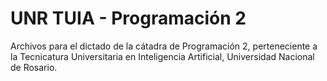 # UNR TUIA - Programación 2

Archivos para el dictado de la cátadra de Programación 2, perteneciente a la
Tecnicatura Universitaria en Inteligencia Artificial, Universidad Nacional de
Rosario.
